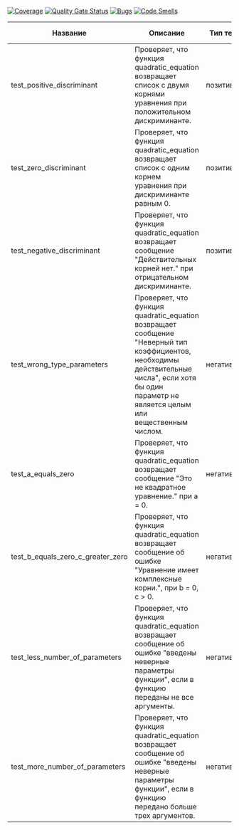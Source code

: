 [![Coverage]()]()
[![Quality Gate Status]()]()
[![Bugs]()]()
[![Code Smells]()]()


| Название                          | Описание                                                                                                                                                                                            | Тип теста  | Входные данные                                                                                                           | Ожидаемый результат                                                |
|-----------------------------------|-----------------------------------------------------------------------------------------------------------------------------------------------------------------------------------------------------|------------|--------------------------------------------------------------------------------------------------------------------------|--------------------------------------------------------------------|
| test_positive_discriminant        | Проверяет, что функция quadratic_equation возвращает список с двумя корнями уравнения при положительном дискриминанте.                                                                              | позитивный | a = 1 <br/> b = -5 <br/> c = -6                                                                                          | \[2.0, 3.0]                                                        |
| test_zero_discriminant            | Проверяет, что функция quadratic_equation возвращает список с одним корнем уравнения при дискриминанте равным 0.                                                                                    | позитивный | a = 1 <br/>b = -2 <br/>  c = 1                                                                                           | \[1.0]                                                             |
| test_negative_discriminant        | Проверяет, что функция quadratic_equation возвращает сообщение "Действительных корней нет." при отрицательном дискриминанте.                                                                        | позитивный | a = 3 <br/> b = -1 <br/> c = 7                                                                                           | \"Действительных корней нет."                                      |
| test_wrong_type_parameters        | Проверяет, что функция quadratic_equation возвращает сообщение "Неверный тип коэффициентов, необходимы действительные числа", если хотя бы один параметр не является целым или вещественным числом. | негативный | a = "string" <br/> b = 3 <br/> c = -4; <br> a = 1 <br/> b = \[3] <br/> c = -4; <br>a = 4 <br/> b = 3 <br/> c = "string"; | \"Неверный тип коэффициентов, необходимы действительные числа."    |
| test_a_equals_zero                | Проверяет, что функция quadratic_equation возвращает сообщение "Это не квадратное уравнение." при a = 0.                                                                                            | негативный | a = 0 <br/> b = 2 <br/> c = -4                                                                                           | \"Это не квадратное уравнение."                                    |
| test_b_equals_zero_c_greater_zero | Проверяет, что функция quadratic_equation возвращает сообщение об ошибке "Уравнение имеет комплексные корни.", при b = 0, c > 0.                                                                    | негативный | a = 2 <br/> b = 0 <br/> c = 16                                                                                           | \"Уравнение имеет комплексные корни."                              |
| test_less_number_of_parameters    | Проверяет, что функция quadratic_equation возвращает сообщение об ошибке "введены неверные параметры функции", если в функцию переданы не все аргументы.                                            | негативный | b = 1 <br/> c = 3                                                                                                        | \TypeError                                                         |
| test_more_number_of_parameters    | Проверяет, что функция quadratic_equation возвращает сообщение об ошибке "введены неверные параметры функции", если в функцию передано больше трех аргументов.                                      | негативный | a = 4 <br/> b = -1 <br/>  c = 3  <br/> d = 14                                                                            | \TypeError                                                         |